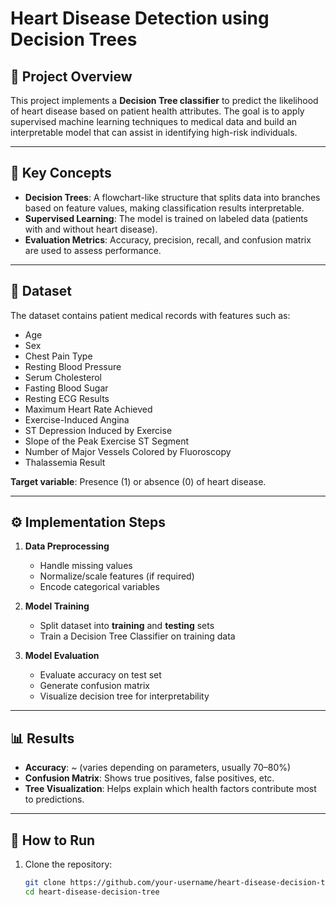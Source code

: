 # Heart Disease Detection using Decision Trees

## 📌 Project Overview
This project implements a **Decision Tree classifier** to predict the likelihood of heart disease based on patient health attributes. The goal is to apply supervised machine learning techniques to medical data and build an interpretable model that can assist in identifying high-risk individuals.

---

## 🧠 Key Concepts
- **Decision Trees**: A flowchart-like structure that splits data into branches based on feature values, making classification results interpretable.
- **Supervised Learning**: The model is trained on labeled data (patients with and without heart disease).
- **Evaluation Metrics**: Accuracy, precision, recall, and confusion matrix are used to assess performance.

---

## 📂 Dataset
The dataset contains patient medical records with features such as:
- Age  
- Sex  
- Chest Pain Type  
- Resting Blood Pressure  
- Serum Cholesterol  
- Fasting Blood Sugar  
- Resting ECG Results  
- Maximum Heart Rate Achieved  
- Exercise-Induced Angina  
- ST Depression Induced by Exercise  
- Slope of the Peak Exercise ST Segment  
- Number of Major Vessels Colored by Fluoroscopy  
- Thalassemia Result  

**Target variable**: Presence (1) or absence (0) of heart disease.

---

## ⚙️ Implementation Steps
1. **Data Preprocessing**  
   - Handle missing values  
   - Normalize/scale features (if required)  
   - Encode categorical variables  

2. **Model Training**  
   - Split dataset into **training** and **testing** sets  
   - Train a Decision Tree Classifier on training data  

3. **Model Evaluation**  
   - Evaluate accuracy on test set  
   - Generate confusion matrix  
   - Visualize decision tree for interpretability  

---

## 📊 Results
- **Accuracy**: ~ (varies depending on parameters, usually 70–80%)  
- **Confusion Matrix**: Shows true positives, false positives, etc.  
- **Tree Visualization**: Helps explain which health factors contribute most to predictions.  

---

## 🚀 How to Run
1. Clone the repository:
   ```bash
   git clone https://github.com/your-username/heart-disease-decision-tree.git
   cd heart-disease-decision-tree
